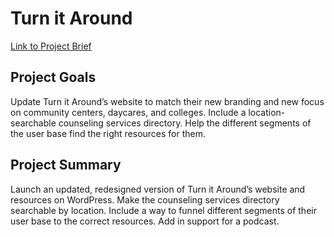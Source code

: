 # Turn it Around

[Link to Project Brief](https://docs.google.com/document/d/1gVYsGUukp1LhX5yVeDJ7VR2PBVSE9ZJOnvxB2t3xt_k/edit?usp=sharing)

## Project Goals
Update Turn it Around’s website to match their new branding and new focus on community centers, daycares, and colleges. Include a location-searchable counseling services directory. Help the different segments of the user base find the right resources for them.

## Project Summary
Launch an updated, redesigned version of Turn it Around’s website and resources on WordPress. Make the counseling services directory searchable by location. Include a way to funnel different segments of their user base to the correct resources. Add in support for a podcast.
